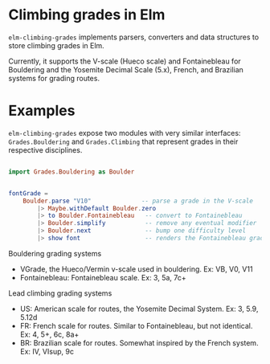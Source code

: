# Climbing grades in Elm

`elm-climbing-grades` implements parsers, converters and data structures to store climbing grades in Elm.

Currently, it supports the V-scale (Hueco scale) and Fontainebleau for Bouldering and the 
Yosemite Decimal Scale (5.x), French, and Brazilian systems for grading routes.  


# Examples

`elm-climbing-grades` expose two modules with very similar interfaces: `Grades.Bouldering` and 
`Grades.Climbing` that represent grades in their respective disciplines.

```elm

import Grades.Bouldering as Boulder


fontGrade = 
    Boulder.parse "V10"              -- parse a grade in the V-scale 
        |> Maybe.withDefault Boulder.zero
        |> to Boulder.Fontainebleau   -- convert to Fontainebleau
        |> Boulder.simplify           -- remove any eventual modifier
        |> Boulder.next               -- bump one difficulty level
        |> show font                  -- renders the Fontainebleau grade
```

Bouldering grading systems

* VGrade, the Hueco/Vermin v-scale used in bouldering. Ex: VB, V0, V11
* Fontainebleau: Fontainebleau scale. Ex: 3, 5a, 7c+

Lead climbing grading systems

* US: American scale for routes, the Yosemite Decimal System. Ex: 3, 5.9, 5.12d 
* FR: French scale for routes. Similar to Fontainebleau, but not identical. Ex: 4, 5+, 6c, 8a+
* BR: Brazilian scale for routes. Somewhat inspired by the French system. Ex: IV, VIsup, 9c